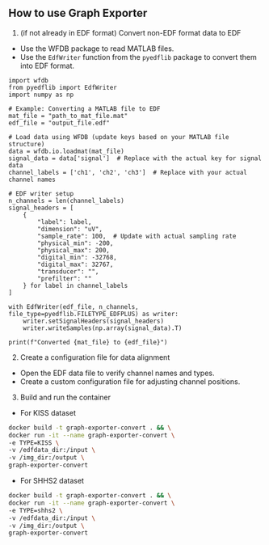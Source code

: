 ## How to use Graph Exporter
1. (if not already in EDF format) Convert non-EDF format data to EDF
- Use the WFDB package to read MATLAB files.
- Use the `EdfWriter` function from the `pyedflib` package to convert them into EDF format.
```
import wfdb
from pyedflib import EdfWriter
import numpy as np

# Example: Converting a MATLAB file to EDF
mat_file = "path_to_mat_file.mat"
edf_file = "output_file.edf"

# Load data using WFDB (update keys based on your MATLAB file structure)
data = wfdb.io.loadmat(mat_file)
signal_data = data['signal']  # Replace with the actual key for signal data
channel_labels = ['ch1', 'ch2', 'ch3']  # Replace with your actual channel names

# EDF writer setup
n_channels = len(channel_labels)
signal_headers = [
    {
        "label": label,
        "dimension": "uV",
        "sample_rate": 100,  # Update with actual sampling rate
        "physical_min": -200,
        "physical_max": 200,
        "digital_min": -32768,
        "digital_max": 32767,
        "transducer": "",
        "prefilter": ""
    } for label in channel_labels
]

with EdfWriter(edf_file, n_channels, file_type=pyedflib.FILETYPE_EDFPLUS) as writer:
    writer.setSignalHeaders(signal_headers)
    writer.writeSamples(np.array(signal_data).T)

print(f"Converted {mat_file} to {edf_file}")
```
2. Create a configuration file for data alignment
- Open the EDF data file to verify channel names and types.
- Create a custom configuration file for adjusting channel positions.

3. Build and run the container
- For KISS dataset
```bash
docker build -t graph-exporter-convert . && \
docker run -it --name graph-exporter-convert \
-e TYPE=KISS \
-v /edfdata_dir:/input \
-v /img_dir:/output \
graph-exporter-convert
```

- For SHHS2 dataset
```bash
docker build -t graph-exporter-convert . && \
docker run -it --name graph-exporter-convert \
-e TYPE=shhs2 \
-v /edfdata_dir:/input \
-v /img_dir:/output \
graph-exporter-convert
```
